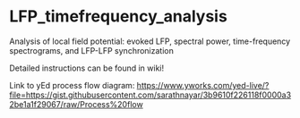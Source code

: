 # LFP_timefrequency_analysis
Analysis of local field potential: evoked LFP, spectral power, time-frequency spectrograms, and LFP-LFP synchronization

Detailed instructions can be found in wiki!

Link to yEd process flow diagram: https://www.yworks.com/yed-live/?file=https://gist.githubusercontent.com/sarathnayar/3b9610f226118f0000a32be1a1f29067/raw/Process%20flow
